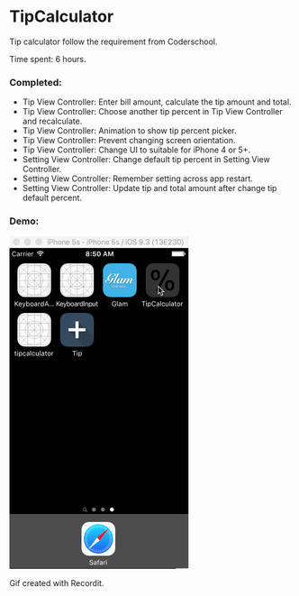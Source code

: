 # TipCalculator
Tip calculator follow the requirement from Coderschool. 

Time spent: 6 hours. 

### Completed: 

- Tip View Controller: Enter bill amount, calculate the tip amount and total.
- Tip View Controller: Choose another tip percent in Tip View Controller and recalculate.
- Tip View Controller: Animation to show tip percent picker. 
- Tip View Controller: Prevent changing screen orientation. 
- Tip View Controller: Change UI to suitable for iPhone 4 or 5+. 
- Setting View Controller: Change default tip percent in Setting View Controller.
- Setting View Controller: Remember setting across app restart. 
- Setting View Controller: Update tip and total amount after change tip default percent. 

### Demo:
![](https://github.com/nguyentruongky/TipCalculator/blob/master/demo.gif)

Gif created with Recordit. 
